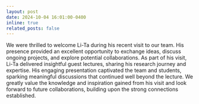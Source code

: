 ```yaml
---
layout: post
date: 2024-10-04 16:01:00-0400
inline: true
related_posts: false
---
```


We were thrilled to welcome Li-Ta during his recent visit to our team. His presence provided an excellent opportunity to exchange ideas, discuss ongoing projects, and explore potential collaborations. As part of his visit, Li-Ta delivered insightful guest lectures, sharing his research journey and expertise. His engaging presentation captivated the team and students, sparking meaningful discussions that continued well beyond the lecture. We greatly value the knowledge and inspiration gained from his visit and look forward to future collaborations, building upon the strong connections established.
